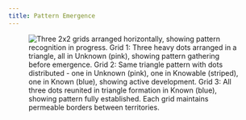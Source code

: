 ```yaml
---
title: Pattern Emergence
---
```


<div align="left"><figure><img src="../assets/Screenshot 2024-11-25 at 12.17.25 PM.png" alt="Three 2x2 grids arranged horizontally, showing pattern recognition in progress. Grid 1: Three heavy dots arranged in a triangle, all in Unknown (pink), showing pattern gathering before emergence. Grid 2: Same triangle pattern with dots distributed - one in Unknown (pink), one in Knowable (striped), one in Known (blue), showing active development. Grid 3: All three dots reunited in triangle formation in Known (blue), showing pattern fully established. Each grid maintains permeable borders between territories."><figcaption></figcaption></figure></div>

